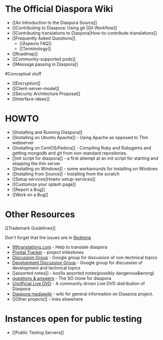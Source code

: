 # The Official Diaspora Wiki

* [[An Introduction to the Diaspora Source]]
* [[Contributing to Diaspora: Using git |Git Workflow]]
* [[Contributing translations to Diaspora|How-to-contribute-translations]]
* [[Frequently Asked Questions]]
   * [[Aspects FAQ]]
   * [[Terminology]]
* [[Roadmap]]
* [[Community-supported pods]]
* [[Message passing in Diaspora]]

#Conceptual stuff
* [[Encryption]]
* [[Client-server-model]]
* [[Security Architecture Proposal]]
* [[Interface-ideas]]

# HOWTO
* [[Installing and Running Diaspora]]
* [[Installing on Ubuntu Apache]] - Using Apache as opposed to Thin webserver
* [[Installing on CentOS/Fedora]] - Compiling Ruby and Rubygems and getting mongodb and git from non-standard repositories.
* [[init script for diaspora]] - a first attempt at an init script for starting and stopping the thin server
* [[Installing on Windows]] - some workarounds for installing on Windows
* [[Installing from Source]] - Installing from the scratch
* [[Setup services|Howto-setup-services]]
* [[Customize your splash page]]
* [[Report a Bug]]
* [[Work on a Bug]]

# Other Resources

[[Trademark Guidelines]]

Don't forget that the issues are in [Redmine](http://bugs.joindiaspora.com/projects/diaspora/issues)

* [99translations.com](http://99translations.com/public_projects/show/181) - Help to translate diaspora
* [Pivotal Tracker](https://www.pivotaltracker.com/projects/61641) - project milestones
* [Discussion Group](http://groups.google.com/group/diaspora-discuss) - Google group for discussion of non-technical topics
* [Development Discussion Group](http://groups.google.com/group/diaspora-dev) - Google group for discussion of development and technical topics
* [[assorted notes]] - koo5s assorted notes(possibly dangerous&wrong)
* [questions & answers](http://diaspora.shapado.com/) - The SO clone for diaspora
* [Unofficial Live DVD](http://github.com/diaspora/diaspora/wiki/Unofficial-Diaspora-Live-DVD) - A community driven Live DVD distribution of Diaspora
* [Diaspora mediawiki](http://diasporatest.com) - wiki for general information on Diaspora project. 
* [[Other projects]] - links elsewhere

# Instances open for public testing

* [[Public Testing Servers]]
